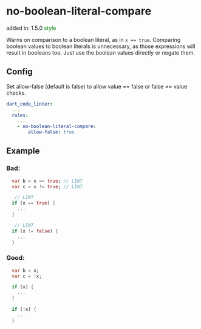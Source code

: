 # no-boolean-literal-compare
added in: 1.5.0 <span style="color: green">style</span>

Warns on comparison to a boolean literal, as in `x == true`. Comparing boolean values to boolean literals is unnecessary, as those expressions will result in booleans too. Just use the boolean values directly or negate them.

## Config
Set allow-false (default is false) to allow value == false or false == value checks.
```yaml
dart_code_linter:
  ...
  rules:
    ...
    - no-boolean-literal-compare:
        allow-false: true
```
## Example
### Bad:
```dart
  var b = x == true; // LINT
  var c = x != true; // LINT

   // LINT
  if (x == true) {
    ...
  }

   // LINT
  if (x != false) {
    ...
  }
```
### Good:
```dart
  var b = x;
  var c = !x;

  if (x) {
    ...
  }

  if (!x) {
    ...
  }
```
